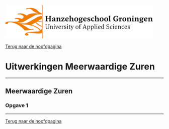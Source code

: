 ![Hanze](../hanze/hanze.png)

[Terug naar de hoofdpagina ](../index.md)

# Uitwerkingen Meerwaardige Zuren

---

## Meerwaardige Zuren

### Opgave 1



--- 

[Terug naar de hoofdpagina ](../index.md)

<script type="text/x-mathjax-config">
  MathJax.Hub.Config({
    tex2jax: {
      inlineMath: [ ['$','$'], ["\\(","\\)"] ],
      processEscapes: true
    }
  });
</script>
    
<script type="text/javascript"
        src="https://cdn.mathjax.org/mathjax/latest/MathJax.js?config=TeX-AMS-MML_HTMLorMML">
</script>